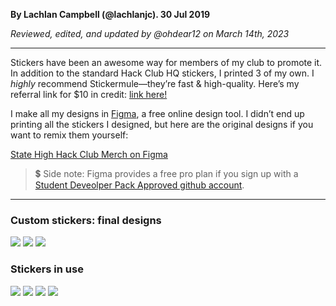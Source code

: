 __By Lachlan Campbell (@lachlanjc). 30 Jul 2019__

_Reviewed, edited, and updated by @ohdear12 on March 14th, 2023_

---

Stickers have been an awesome way for members of my club to promote it. In addition to the standard Hack Club HQ stickers, I printed 3 of my own. I _highly_ recommend Stickermule—they’re fast & high-quality. Here’s my referral link for $10 in credit: [link here!](https://www.notion.so/hackclub/lachlanjc-s-Stickers-a4def9bfa838420083594b688afad202#9e51228c7af041a990860c0ab7b5375e)

I make all my designs in [Figma](https://figma.com), a free online design tool. I didn’t end up printing all the stickers I designed, but here are the original designs if you want to remix them yourself:

[State High Hack Club Merch on Figma](https://www.figma.com/file/bTIqD1mFBymQF5ynQZCIqtuO?node-id=0:1)

> 💲 Side note: Figma provides a free pro plan if you sign up with a [Student Deveolper Pack Approved github account](https://education.github.com/pack).

---

### Custom stickers: final designs

![](https://cloud-2cssg9fhq.vercel.app/6image-20190730-194954.png)
![](https://cloud-2cssg9fhq.vercel.app/5image-20190730-195006.png)
![](https://cloud-2cssg9fhq.vercel.app/4image-20190730-195030.png)

### Stickers in use

![](https://cloud-2cssg9fhq.vercel.app/3image-20190730-195104.png)
![](https://cloud-2cssg9fhq.vercel.app/2image-20190730-195206.png)
![](https://cloud-2cssg9fhq.vercel.app/1image-20190730-195218.png)
![](https://cloud-2cssg9fhq.vercel.app/0image-20190730-195234.png)
